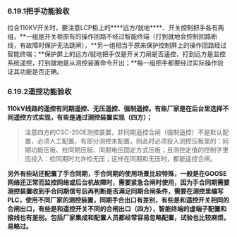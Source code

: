 ### **6.19.1把手功能验收**

 

拉合110KV开关时，要注意LCP柜上的***\*远方/就地\****、开关控制把手各有两组，**一组是开关柜原有的操作回路不经过智能终端（打到就地会控制回路断线，有故障时保护无法跳闸），**另一组相当于原来保护控制屏上的操作回路经过智能终端；**保护屏上的远方/就地把手仅是开关刀闸是否遥控，打到远方是监控系统遥控，打到就地是从测控装置命令开出；**每一组把手都要经过实际操作验证其功能是否正确。

 

### **6.19.2遥控功能验收**

**110kV线路的遥控有同期遥控、无压遥控、强制遥控。有些厂家是在后台里选择不同遥控方式实现，有些是通过测控装置实现（四方）；**

>注意四方的CSC-200E测控装置，非同期遥控合闸（强制遥控）不是默认配置，必须人工配置，有部分测控未配置，则此时必须投入测控压板里的：同期功能压板、检同期压板、同期电压固定方式压板；且测控定值的控制字里应投入：检同期时允许检无压；这样在同期和无压时，都能遥控合闸。

**另外有些站还配置了手合同期，手合同期的使用场景比较特殊，一般是在GOOSE网络还正常而监控网络或后台机故障时，需要紧急合闸时使用，因为手合同期需要测控装置收到手合同期信号后再判断是否满足同期合闸条件，需要在测控里编写PLC，使用不同厂家的测控装置，同期手合出口有差别，有些是和遥控开关相同的合闸出口，有些是和遥控开关不同的合闸出口（四方），智能终端的虚端子配置和接线也有差别。包括厂家集成和配置人员都经常容易忽略配置，试验也比较麻烦，易略过。**